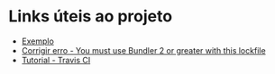 # Links úteis ao projeto

* [Exemplo](http://examplo.com)
* [Corrigir erro - You must use Bundler 2 or greater with this lockfile](https://github.com/jekyll/jekyll/issues/7463)
* [Tutorial - Travis CI](https://docs.travis-ci.com/user/tutorial/) 